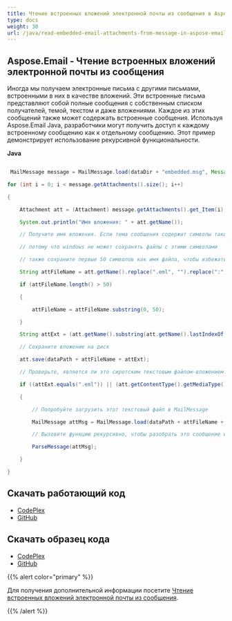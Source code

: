 ```yaml
---
title: Чтение встроенных вложений электронной почты из сообщения в Aspose.Email
type: docs
weight: 30
url: /java/read-embedded-email-attachments-from-message-in-aspose-email/
---
```


## **Aspose.Email - Чтение встроенных вложений электронной почты из сообщения**
Иногда мы получаем электронные письма с другими письмами, встроенными в них в качестве вложений. Эти встроенные письма представляют собой полные сообщения с собственным списком получателей, темой, текстом и даже вложениями. Каждое из этих сообщений также может содержать встроенные сообщения.
Используя Aspose.Email Java, разработчики могут получить доступ к каждому встроенному сообщению как к отдельному сообщению. Этот пример демонстрирует использование рекурсивной функциональности.

**Java**

```java

 MailMessage message = MailMessage.load(dataDir + "embedded.msg", MessageFormat.getMsg());

for (int i = 0; i < message.getAttachments().size(); i++)

{

    Attachment att = (Attachment) message.getAttachments().get_Item(i);

    System.out.println("Имя вложения: " + att.getName());

    // Получите имя вложения. Если тема сообщения содержит символы такие как :, /, \ и т.д., замените их пробелом

    // потому что windows не может сохранять файлы с этими символами

    // также сохраните первые 50 символов как имя файла, чтобы избежать длинных имен файлов

    String attFileName = att.getName().replace(".eml", "").replace(":", " ").replace("\\", " ").replace("/", " ").replace("?", "");

    if (attFileName.length() > 50)

    {

        attFileName = attFileName.substring(0, 50);

    }

    String attExt = (att.getName().substring(att.getName().lastIndexOf("."), att.getName().lastIndexOf(".") + 4));

    // Сохраните вложение на диск

    att.save(dataPath + attFileName + attExt);

    // Проверьте, является ли это сиротским текстовым файлом-вложением (ATT00001.txt....) и типом eml

    if ((attExt.equals(".eml")) || (att.getContentType().getMediaType().equals("text/plain") && att.getName().contains(".txt") == true && att.getName().contains("ATT") == true))

    {

        // Попробуйте загрузить этот текстовый файл в MailMessage

        MailMessage attMsg = MailMessage.load(dataPath + attFileName + attExt, MessageFormat.getEml());

        // Вызовите функцию рекурсивно, чтобы разобрать это сообщение и вложения

        ParseMessage(attMsg);

    }

}

```
## **Скачать работающий код**
- [CodePlex](https://archive.codeplex.com/?p=asposeemailjavaapachepoi)
- [GitHub](https://github.com/aspose-email/Aspose.Email-for-Java/releases/tag/Aspose.Email_Java_for_Apache_POI-v1.0.0)
## **Скачать образец кода**
- [CodePlex](https://archive.codeplex.com/?p=asposeemailjavaapachepoi#src/main/java/com/aspose/email/examples/asposefeatures/programmingemail/readembeddedattachments/AsposeReadEmbeddedAttachments.java)
- [GitHub](https://github.com/aspose-email/Aspose.Email-for-Java/blob/master/Plugins/Aspose_Email_for_Apache_POI/src/main/java/com/aspose/email/examples/asposefeatures/programmingemail/readembeddedattachments/AsposeReadEmbeddedAttachments.java)

{{% alert color="primary" %}} 

Для получения дополнительной информации посетите [Чтение встроенных вложений электронной почты из сообщения](/email/java/working-with-attachments-and-embedded-objects/).

{{% /alert %}}